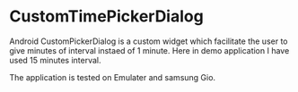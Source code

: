 CustomTimePickerDialog
======================

Android CustomPickerDialog is a custom widget which facilitate the user to give minutes of interval instaed of 1 minute. Here in demo application I have used 15 minutes interval. 

The application is tested on Emulater and samsung Gio.

